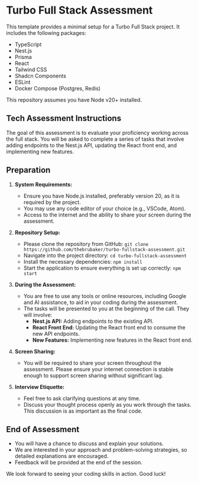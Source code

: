 # Turbo Full Stack Assessment

This template provides a minimal setup for a Turbo Full Stack project. It
includes the following packages:

- TypeScript
- Nest.js
- Prisma
- React
- Tailwind CSS
- Shadcn Components
- ESLint
- Docker Compose (Postgres, Redis)

This repository assumes you have Node v20+ installed.

## Tech Assessment Instructions

The goal of this assessment is to evaluate your proficiency working across the
full stack. You will be asked to complete a series of tasks that involve
adding endpoints to the Nest.js API, updating the React front end, and
implementing new features.

## Preparation

1. **System Requirements:**
   - Ensure you have Node.js installed, preferably version 20, as it is required by the project.
   - You may use any code editor of your choice (e.g., VSCode, Atom).
   - Access to the internet and the ability to share your screen during the assessment.

2. **Repository Setup:**
   - Please clone the repository from GitHub:
     `git clone https://github.com/thebrubaker/turbo-fullstack-assessment.git`
   - Navigate into the project directory:
     `cd turbo-fullstack-assessment`
   - Install the necessary dependencies:
     `npm install`
   - Start the application to ensure everything is set up correctly:
     `npm start`

3. **During the Assessment:**
   - You are free to use any tools or online resources, including Google and AI assistance, to aid in your coding during the assessment.
   - The tasks will be presented to you at the beginning of the call. They will involve:
      - **Nest.js API:** Adding endpoints to the existing API.
      - **React Front End:** Updating the React front end to consume the new API
      endpoints.
      - **New Features:** Implementing new features in the React front end.

4. **Screen Sharing:**
   - You will be required to share your screen throughout the assessment. Please ensure your internet connection is stable enough to support screen sharing without significant lag.

5. **Interview Etiquette:**
   - Feel free to ask clarifying questions at any time.
   - Discuss your thought process openly as you work through the tasks. This discussion is as important as the final code.

## End of Assessment

- You will have a chance to discuss and explain your solutions.
- We are interested in your approach and problem-solving strategies, so detailed explanations are encouraged.
- Feedback will be provided at the end of the session.

We look forward to seeing your coding skills in action. Good luck!
